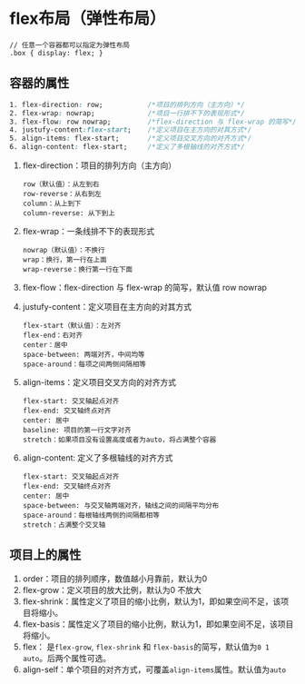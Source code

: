 # flex布局（弹性布局）

```
// 任意一个容器都可以指定为弹性布局
.box { display: flex; }
```

## 容器的属性

```CSS
1. flex-direction: row;           /*项目的排列方向（主方向）*/
2. flex-wrap: nowrap;             /*项目一行排不下的表现形式*/
3. flex-flow: row nowrap;         /*flex-direction 与 flex-wrap 的简写*/
4. justufy-content:flex-start;    /*定义项目在主方向的对其方式*/
5. align-items: flex-start;       /*定义项目交叉方向的对齐方式*/
6. align-content: flex-start;	  /*定义了多根轴线的对齐方式*/
```



1. flex-direction：项目的排列方向（主方向）

   ```
   row（默认值）：从左到右
   row-reverse：从右到左
   column：从上到下
   column-reverse: 从下到上
   ```

2. flex-wrap：一条线排不下的表现形式

   ```
   nowrap（默认值）：不换行
   wrap：换行，第一行在上面
   wrap-reverse：换行第一行在下面
   ```

3. flex-flow：flex-direction 与 flex-wrap 的简写，默认值 row nowrap

4. justufy-content：定义项目在主方向的对其方式

   ```
   flex-start（默认值）：左对齐
   flex-end：右对齐
   center：居中
   space-between: 两端对齐，中间均等
   space-around：每项之间两侧间隔相等
   ```

5. align-items：定义项目交叉方向的对齐方式

   ```
   flex-start: 交叉轴起点对齐
   flex-end: 交叉轴终点对齐
   center: 居中
   baseline: 项目的第一行文字对齐
   stretch：如果项目没有设置高度或者为auto，将占满整个容器
   ```

6. align-content: 定义了多根轴线的对齐方式

   ```
   flex-start: 交叉轴起点对齐
   flex-end: 交叉轴终点对齐
   center: 居中
   space-between: 与交叉轴两端对齐，轴线之间的间隔平均分布
   space-around：每根轴线两侧的间隔都相等
   stretch：占满整个交叉轴
   ```

## 项目上的属性

1. order：项目的排列顺序，数值越小月靠前，默认为0 
2. flex-grow：定义项目的放大比例，默认为0 不放大
3. flex-shrink：属性定义了项目的缩小比例，默认为1，即如果空间不足，该项目将缩小。
4. flex-basis：属性定义了项目的缩小比例，默认为1，即如果空间不足，该项目将缩小。
5. flex： 是`flex-grow`, `flex-shrink` 和 `flex-basis`的简写，默认值为`0 1 auto`。后两个属性可选。
6. align-self：单个项目的对齐方式，可覆盖`align-items`属性。默认值为`auto`

